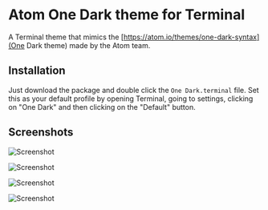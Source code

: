 # Atom One Dark theme for Terminal
A Terminal theme that mimics the [https://atom.io/themes/one-dark-syntax](One Dark theme) made by the Atom team.

## Installation
Just download the package and double click the `One Dark.terminal` file. Set this as your default profile by opening Terminal, going to settings, clicking on "One Dark" and then clicking on the "Default" button.

## Screenshots

![Screenshot](https://raw.githubusercontent.com/nathanbuchar/one-dark-terminal/master/screenshots/one-dark-1.jpg)

![Screenshot](https://raw.githubusercontent.com/nathanbuchar/one-dark-terminal/master/screenshots/one-dark-2.jpg)

![Screenshot](https://raw.githubusercontent.com/nathanbuchar/one-dark-terminal/master/screenshots/one-dark-3.jpg)

![Screenshot](https://raw.githubusercontent.com/nathanbuchar/one-dark-terminal/master/screenshots/one-dark-4.jpg)
